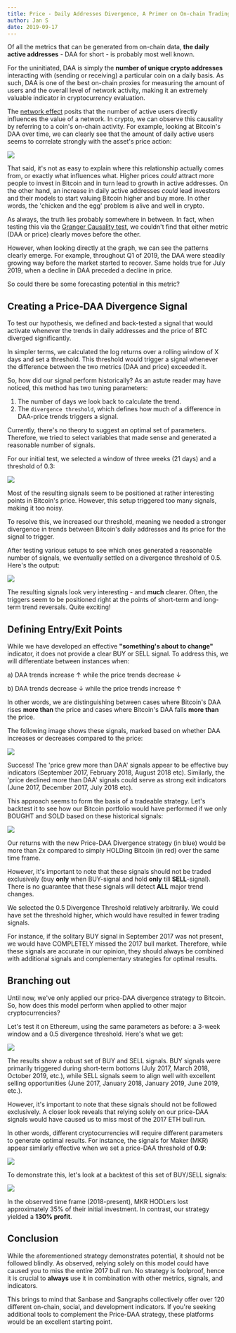 ```yaml
---
title: Price - Daily Addresses Divergence, A Primer on On-chain Trading Strategies
author: Jan S
date: 2019-09-17
---
```


Of all the metrics that can be generated from on-chain data, **the daily active addresses** - DAA for short - is probably most well known. 

For the uninitiated, DAA is simply the **number of unique crypto addresses** interacting with (sending or receiving) a particular coin on a daily basis. As such, DAA is one of the best on-chain proxies for measuring the amount of users and the overall level of network activity, making it an extremely valuable indicator in cryptocurrency evaluation.

The [network effect](https://en.wikipedia.org/wiki/Network_effect) posits that the number of active users directly influences the value of a network. In crypto, we can observe this causality by referring to a coin's on-chain activity. For example, looking at Bitcoin's DAA over time, we can clearly see that the amount of daily active users seems to correlate strongly with the asset's price action:

![](01.png)

That said, it's not as easy to explain where this relationship actually comes from, or exactly what influences what. Higher prices *could* attract more people to invest in Bitcoin and in turn lead to growth in active addresses. On the other hand, an increase in daily active addresses *could* lead investors and their models to start valuing Bitcoin higher and buy more. In other words, the 'chicken and the egg' problem is alive and well in crypto.

As always, the truth lies probably somewhere in between. In fact, when testing this via the [Granger Causality test](https://en.wikipedia.org/wiki/Granger_causality), we couldn't find that either metric (DAA or price) clearly moves before the other.

However, when looking directly at the graph, we can see the patterns clearly emerge. For example, throughout Q1 of 2019, the DAA were steadily growing way before the market started to recover. Same holds true for July 2019, when a decline in DAA preceded a decline in price.

So could there be some forecasting potential in this metric?

## Creating a Price-DAA Divergence Signal

To test our hypothesis, we defined and back-tested a signal that would activate whenever the trends in daily addresses and the price of BTC diverged significantly.

In simpler terms, we calculated the log returns over a rolling window of X days and set a threshold. This threshold would trigger a signal whenever the difference between the two metrics (DAA and price) exceeded it.

So, how did our signal perform historically? As an astute reader may have noticed, this method has two tuning parameters:

1. The number of days we look back to calculate the trend.
2. The `divergence threshold`, which defines how much of a difference in DAA-price trends triggers a signal.

Currently, there's no theory to suggest an optimal set of parameters. Therefore, we tried to select variables that made sense and generated a reasonable number of signals.

For our initial test, we selected a window of three weeks (21 days) and a threshold of 0.3:

![](02.png)

Most of the resulting signals seem to be positioned at rather interesting points in Bitcoin's price. However, this setup triggered too many signals, making it too noisy.

To resolve this, we increased our threshold, meaning we needed a stronger divergence in trends between Bitcoin's daily addresses and its price for the signal to trigger.

After testing various setups to see which ones generated a reasonable number of signals, we eventually settled on a divergence threshold of 0.5. Here's the output:

![](03.png)

The resulting signals look very interesting - and **much** clearer. Often, the triggers seem to be positioned right at the points of short-term and long-term trend reversals. Quite exciting!

## Defining Entry/Exit Points

While we have developed an effective **"something's about to change"** indicator, it does not provide a clear BUY or SELL signal. To address this, we will differentiate between instances when:

a) DAA trends increase ↑ while the price trends decrease ↓

b) DAA trends decrease ↓ while the price trends increase ↑ 

In other words, we are distinguishing between cases where Bitcoin's DAA rises **more than** the price and cases where Bitcoin's DAA falls **more than** the price. 

The following image shows these signals, marked based on whether DAA increases or decreases compared to the price:

![](04.png)

Success! The 'price grew more than DAA' signals appear to be effective buy indicators (September 2017, February 2018, August 2018 etc). Similarly, the 'price declined more than DAA' signals could serve as strong exit indicators (June 2017, December 2017, July 2018 etc). 

This approach seems to form the basis of a tradeable strategy. Let's backtest it to see how our Bitcoin portfolio would have performed if we only BOUGHT and SOLD based on these historical signals:

![](05.png)

Our returns with the new Price-DAA Divergence strategy (in blue) would be more than 2x compared to simply HOLDing Bitcoin (in red) over the same time frame. 

However, it's important to note that these signals should not be traded exclusively (buy **only** when BUY-signal and hold **only** till **SELL**-signal). There is no guarantee that these signals will detect **ALL** major trend changes. 

We selected the 0.5 Divergence Threshold relatively arbitrarily. We could have set the threshold higher, which would have resulted in fewer trading signals. 

For instance, if the solitary BUY signal in September 2017 was not present, we would have COMPLETELY missed the 2017 bull market. Therefore, while these signals are accurate in our opinion, they should always be combined with additional signals and complementary strategies for optimal results.

## Branching out

Until now, we've only applied our price-DAA divergence strategy to Bitcoin. So, how does this model perform when applied to other major cryptocurrencies? 

Let's test it on Ethereum, using the same parameters as before: a 3-week window and a 0.5 divergence threshold. Here's what we get:

![](06.png)

The results show a robust set of BUY and SELL signals. BUY signals were primarily triggered during short-term bottoms (July 2017, March 2018, October 2019, etc.), while SELL signals seem to align well with excellent selling opportunities (June 2017, January 2018, January 2019, June 2019, etc.).

However, it's important to note that these signals should not be followed exclusively. A closer look reveals that relying solely on our price-DAA signals would have caused us to miss most of the 2017 ETH bull run. 

In other words, different cryptocurrencies will require different parameters to generate optimal results. For instance, the signals for Maker (MKR) appear similarly effective when we set a price-DAA threshold of **0.9**:

![](07.png)

To demonstrate this, let's look at a backtest of this set of BUY/SELL signals:

![](08.png)

In the observed time frame (2018-present), MKR HODLers lost approximately 35% of their initial investment. In contrast, our strategy yielded a **130% profit**.

## Conclusion

While the aforementioned strategy demonstrates potential, it should not be followed blindly. As observed, relying solely on this model could have caused you to miss the entire 2017 bull run. No strategy is foolproof, hence it is crucial to **always** use it in combination with other metrics, signals, and indicators. 

This brings to mind that Sanbase and Sangraphs collectively offer over 120 different on-chain, social, and development indicators. If you're seeking additional tools to complement the Price-DAA strategy, these platforms would be an excellent starting point. 



